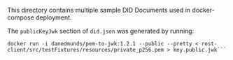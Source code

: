This directory contains multiple sample DID Documents used in docker-compose deployment.

The `publicKeyJwk` section of `did.json` was generated by running:
```
docker run -i danedmunds/pem-to-jwk:1.2.1 --public --pretty < rest-client/src/testFixtures/resources/private_p256.pem > key.public.jwk```
